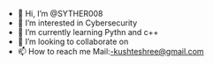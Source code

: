 - 👋 Hi, I’m @SYTHER008
- 👀 I’m interested in Cybersecurity
- 🌱 I’m currently learning Pythn and c++
- 💞️ I’m looking to collaborate on 
- 📫 How to reach me Mail:-kushteshree@gmail.com

<!---
SYTHER008/SYTHER008 is a ✨ special ✨ repository because its `README.md` (this file) appears on your GitHub profile.
You ca
n click the Preview link to take a look at your changes.
--->
